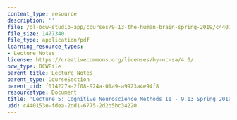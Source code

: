 ```yaml
---
content_type: resource
description: ''
file: /ol-ocw-studio-app/courses/9-13-the-human-brain-spring-2019/c440153efdea2dd167752d2b5bc34220_MIT9_13S19_L05.pdf
file_size: 1477340
file_type: application/pdf
learning_resource_types:
- Lecture Notes
license: https://creativecommons.org/licenses/by-nc-sa/4.0/
ocw_type: OCWFile
parent_title: Lecture Notes
parent_type: CourseSection
parent_uid: f014227a-2f08-924a-01a9-a9923a4e94f8
resourcetype: Document
title: 'Lecture 5: Cognitive Neuroscience Methods II - 9.13 Spring 2019'
uid: c440153e-fdea-2dd1-6775-2d2b5bc34220
---
```

